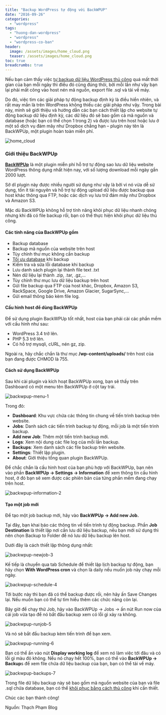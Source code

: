 ```yaml
---
title: "Backup WordPress tự động với BackWPUP"
date: "2016-09-26"
categories: 
  - "wordpress"
tags: 
  - "huong-dan-wordpress"
  - "wordpress"
  - "wordpress-co-ban"
header:
  image: /assets/images/home_cloud.png
  teaser: /assets/images/home_cloud.png
toc: true
breadcrumbs: true
---
```


Nếu bạn cảm thấy việc [tự backup dữ liệu WordPress thủ công](http://sofsog.com/2016/09/26/huong-dan-backup-du-lieu-wordpress/ "Cách backup (sao lưu) dữ liệu WordPress thủ công") quá mất thời gian của bạn mỗi ngày thì điều đó cũng đúng thôi, bởi mỗi lần như vậy bạn lại phải mất công vào host nén mã nguồn, export file .sql và tải về máy.

Do đó, việc tìm các giải pháp tự động backup định kỳ là điều hiển nhiên, và rất may mắn là trên WordPress không thiếu các giải pháp như vậy. Trong bài này, mình sẽ giới thiệu và hướng dẫn các bạn cách thiết lập cho website tự động backup dữ liệu định kỳ, các dữ liệu đó sẽ bao gồm cả mã nguồn và database (hoặc bạn có thể chọn 1 trong 2) và được lưu trên host hoặc lưu ở một số dịch vụ đám mây như Dropbox chẳng hạn – plugin này tên là BackWPUp, một plugin hoàn toàn miễn phí.

![home_cloud](/assets/images/home_cloud.png)

### Giới thiệu BackWPUp

[**BackWPUp**](https://wordpress.org/plugins/backwpup/ "BackWPUp") là một plugin miễn phí hỗ trợ tự động sao lưu dữ liệu website WordPress thông dụng nhất hiện nay, với số lượng download mỗi ngày gần 2000 lượt.

Sở dĩ plugin này được nhiều người sử dụng như vậy là bởi vì nó vừa dễ sử dụng, tốn ít tài nguyên và hỗ trợ tự động upload dữ liệu được backup qua host khác thông qua FTP, hoặc các dịch vụ lưu trữ đám mây như Dropbox và Amazon S3.

Mặc dù BackWPUp không hỗ trợ tính năng khôi phục dữ liệu nhanh chóng nhưng khi đã có file backup rồi, bạn có thể thực hiện khôi phục dữ liệu thủ công.

#### Các tính năng của BackWPUp gồm

- Backup database
- Backup mã nguồn của website trên host
- Tùy chỉnh thư mục không cần backup
- [Tối ưu database](#) khi backup
- Kiểm tra và sửa lỗi database khi backup
- Lưu danh sách plugin lại thành file text .txt
- Nén dữ liệu lại thành .zip, .tar, .gz,…
- Tùy chỉnh thư mục lưu dữ liệu backup trên host
- Gửi file backup qua FTP của host khác, Dropbox, Amazon S3, RackSpace, Google Drive, Amazon Glacier, SugarSync,…
- Gửi email thông báo kèm file log.

#### Cấu hình host để dùng BackWPUp

Để sử dụng plugin BackWPUp tốt nhất, host của bạn phải cài các phần mềm với cấu hình như sau:

- WordPress 3.4 trở lên.
- PHP 5.3 trở lên.
- Có hỗ trợ mysqli, cURL, nén gz, zip.

Ngoài ra, hãy chắc chắn là thư mục **/wp-content/uploads/** trên host của bạn đang được CHMOD là 755.

#### Cách sử dụng BackWPUp

Sau khi cài plugin và kích hoạt BackWPUp xong, bạn sẽ thấy trên Dashboard có một menu tên BackWPUp ở cột tay trái.

![backwpup-menu-1](/assets/images/backwpup-menu-1.jpg)

Trong đó:

- **Dashboard**: Khu vực chứa các thông tin chung về tiến trình backup trên website.
- **Jobs**: Danh sách các tiến trình backup tự động, mỗi job là một tiến trình backup.
- **Add new Job**: Thêm một tiến trình backup mới.
- **Logs**: Xem nội dung các file log của mỗi lần backup.
- **Backups**: Xem danh sách các file backup trên website.
- **Settings**: Thiết lập plugin.
- **About**: Giới thiệu tổng quan plugin BackWPUp.

Để chắc chắn là cấu hình host của bạn phù hợp với BackWPUp, bạn nên vào phần **BackWPUp -> Settings -> Information** để xem thông tin cấu hình host, ở đó bạn sẽ xem được các phiên bản của từng phần mềm đang chạy trên host.

![backwpup-information-2](/assets/images/backwpup-information-2.jpg)

#### Tạo một job mới

Để tạo một job backup mới, hãy vào **BackWPUp -> Add new Job.**

Tại đây, bạn khai báo các thông tin về tiến trình tự động backup. Phần **Job Destination** là thiết lập nơi cần lưu dữ liệu backup, nếu bạn mới sử dụng thì nên chọn Backup to Folder để nó lưu dữ liệu backup lên host.

Dưới đây là cách thiết lập thông dụng nhất:

![backwpup-newjob-3](/assets/images/backwpup-newjob-3.jpg)

Kế tiếp là chuyển qua tab Schedule để thiết lập lịch backup tự động, bạn hãy chọn **With WordPress cron** và chọn là daily nếu muốn job này chạy mỗi ngày.

![backwpup-schedule-4](/assets/images/backwpup-schedule-4.jpg)

Tới bước này thì bạn đã có thể backup được rồi, nên hãy ấn Save Changes lại. Nếu muốn bạn có thể tự tìm hiểu thêm các chức năng còn lại.

Bây giờ để chạy thử Job, hãy vào BackWPUp -> Jobs -> ấn nút Run now của cái job vừa tạo để nó bắt đầu backup xem có lỗi gì xảy ra không.

![backwpup-runjob-5](/assets/images/backwpup-runjob-5.jpg)

Và nó sẽ bắt đầu backup kèm tiến trình để bạn xem.

![backwpup-running-6](/assets/images/backwpup-running-6.jpg)

Bạn có thể ấn vào nút **Display working log** để xem nó làm việc tới đâu và có lỗi gì màu đỏ không. Nếu nó chạy hết 100%, bạn có thể vào **BackWPUp -> Backup**s để xem file chứa dữ liệu backup của bạn, bạn có thể tải về máy.

![backwpup-backups-7](/assets/images/backwpup-backups-7.jpg)

Trong file dữ liệu backup này sẽ bao gồm mã nguồn website của bạn và file .sql chứa database, bạn có thể [khôi phục bằng cách thủ công](http://sofsog.com/2016/09/26/huong-dan-phuc-hoi-du-lieu-wordpress-thu-cong-restore-wordpress/ "Cách restore (phục hồi) dữ liệu WordPress thủ công") khi cần thiết.

Chúc các bạn thành công!

Nguồn: Thạch Phạm Blog
